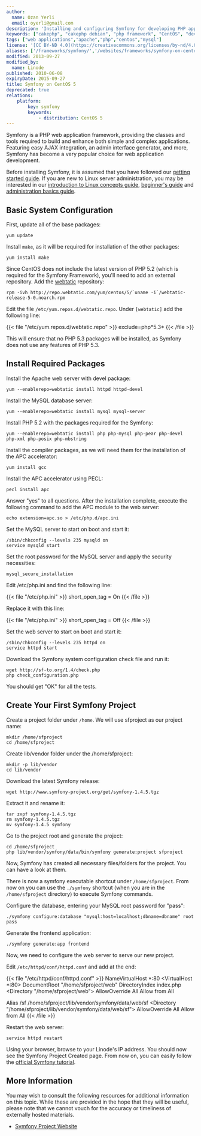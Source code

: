 ```yaml
---
author:
  name: Ozan Yerli
  email: oyerli@gmail.com
description: 'Installing and configuring Symfony for developing PHP applications on your CentOS 5 Linode.'
keywords: ["cakephp", "cakephp debian", "php framework", "CentOS", "develop php"]
tags: ["web applications","apache","php","centos","mysql"]
license: '[CC BY-ND 4.0](https://creativecommons.org/licenses/by-nd/4.0)'
aliases: ['/frameworks/symfony/','/websites/frameworks/symfony-on-centos-5/']
modified: 2013-09-27
modified_by:
  name: Linode
published: 2010-06-08
expiryDate: 2015-09-27
title: Symfony on CentOS 5
deprecated: true
relations:
    platform:
        key: symfony
        keywords:
            - distribution: CentOS 5
---
```


Symfony is a PHP web application framework, providing the classes and tools required to build and enhance both simple and complex applications. Featuring easy AJAX integration, an admin interface generator, and more, Symfony has become a very popular choice for web application development.

Before installing Symfony, it is assumed that you have followed our [getting started guide](/docs/getting-started/). If you are new to Linux server administration, you may be interested in our [introduction to Linux concepts guide](/docs/tools-reference/introduction-to-linux-concepts/), [beginner's guide](/docs/beginners-guide/) and [administration basics guide](/docs/using-linux/administration-basics).

## Basic System Configuration

First, update all of the base packages:

    yum update

Install `make`, as it will be required for installation of the other packages:

    yum install make

Since CentOS does not include the latest version of PHP 5.2 (which is required for the Symfony Framework), you'll need to add an external repository. Add the [webtatic](http://www.webtatic.com/) repository:

    rpm -ivh http://repo.webtatic.com/yum/centos/5/`uname -i`/webtatic-release-5-0.noarch.rpm

Edit the file `/etc/yum.repos.d/webtatic.repo`. Under `[webtatic]` add the following line:

{{< file "/etc/yum.repos.d/webtatic.repo" >}}
exclude=php\*5.3\*
{{< /file >}}

This will ensure that no PHP 5.3 packages will be installed, as Symfony does not use any features of PHP 5.3.

## Install Required Packages

Install the Apache web server with devel package:

    yum --enablerepo=webtatic install httpd httpd-devel

Install the MySQL database server:

    yum --enablerepo=webtatic install mysql mysql-server

Install PHP 5.2 with the packages required for the Symfony:

    yum --enablerepo=webtatic install php php-mysql php-pear php-devel php-xml php-posix php-mbstring

Install the compiler packages, as we will need them for the installation of the APC accelerator:

    yum install gcc

Install the APC accelerator using PECL:

    pecl install apc

Answer "yes" to all questions. After the installation complete, execute the following command to add the APC module to the web server:

    echo extension=apc.so > /etc/php.d/apc.ini

Set the MySQL server to start on boot and start it:

    /sbin/chkconfig --levels 235 mysqld on
    service mysqld start

Set the root password for the MySQL server and apply the security necessities:

    mysql_secure_installation

Edit /etc/php.ini and find the following line:

{{< file "/etc/php.ini" >}}
short_open_tag = On
{{< /file >}}

Replace it with this line:

{{< file "/etc/php.ini" >}}
short_open_tag = Off
{{< /file >}}

Set the web server to start on boot and start it:

    /sbin/chkconfig --levels 235 httpd on
    service httpd start

Download the Symfony system configuration check file and run it:

    wget http://sf-to.org/1.4/check.php
    php check_configuration.php

You should get "OK" for all the tests.

## Create Your First Symfony Project

Create a project folder under `/home`. We will use sfproject as our project name:

    mkdir /home/sfproject
    cd /home/sfproject

Create lib/vendor folder under the /home/sfproject:

    mkdir -p lib/vendor
    cd lib/vendor

Download the latest Symfony release:

    wget http://www.symfony-project.org/get/symfony-1.4.5.tgz

Extract it and rename it:

    tar zxpf symfony-1.4.5.tgz
    rm symfony-1.4.5.tgz
    mv symfony-1.4.5 symfony

Go to the project root and generate the project:

    cd /home/sfproject
    php lib/vendor/symfony/data/bin/symfony generate:project sfproject

Now, Symfony has created all necessary files/folders for the project. You can have a look at them.

There is now a symfony executable shortcut under `/home/sfproject`. From now on you can use the `./symfony` shortcut (when you are in the `/home/sfproject` directory) to execute Symfony commands.

Configure the database, entering your MySQL root password for "pass":

    ./symfony configure:database "mysql:host=localhost;dbname=dbname" root pass

Generate the frontend application:

    ./symfony generate:app frontend

Now, we need to configure the web server to serve our new project.

Edit `/etc/httpd/conf/httpd.conf` and add at the end:

{{< file "/etc/httpd/conf/httpd.conf" >}}
NameVirtualHost *:80
<VirtualHost *:80>
  DocumentRoot "/home/sfproject/web"
  DirectoryIndex index.php
  <Directory "/home/sfproject/web">
    AllowOverride All
    Allow from All
  </Directory>

  Alias /sf /home/sfproject/lib/vendor/symfony/data/web/sf
  <Directory "/home/sfproject/lib/vendor/symfony/data/web/sf">
    AllowOverride All
    Allow from All
  </Directory>
</VirtualHost>
{{< /file >}}

Restart the web server:

    service httpd restart

Using your browser, browse to your Linode's IP address. You should now see the Symfony Project Created page. From now on, you can easily follow the [official Symfony tutorial](http://www.symfony-project.org/jobeet/1_4/Doctrine/en/).

## More Information

You may wish to consult the following resources for additional information on this topic. While these are provided in the hope that they will be useful, please note that we cannot vouch for the accuracy or timeliness of externally hosted materials.

- [Symfony Project Website](http://www.symfony-project.org/)



